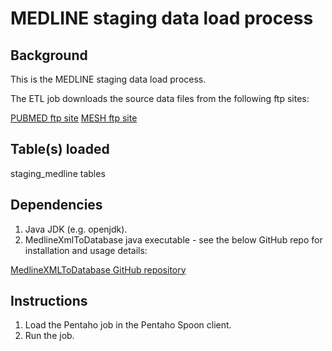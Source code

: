 MEDLINE staging data load process
===================================

Background
----------
This is the MEDLINE staging data load process.

The ETL job downloads the source data files from the following ftp sites:


[PUBMED ftp site](ftp://ftp.ncbi.nlm.gov/pubmed)
[MESH ftp site](ftp://nlmpubs.nlm.nih.gov)

Table(s) loaded
---------------
staging_medline tables

Dependencies
------------
1. Java JDK (e.g. openjdk).
2. MedlineXmlToDatabase java executable - see the below GitHub repo for installation and usage details:

[MedlineXMLToDatabase GitHub repository](https://github.com/OHDSI/MedlineXmlToDatabase)

Instructions
------------
1. Load the Pentaho job in the Pentaho Spoon client.
2. Run the job.



